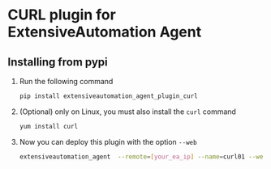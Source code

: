 # CURL plugin for ExtensiveAutomation Agent

Installing from pypi
--------------------

1. Run the following command

    ```bash
    pip install extensiveautomation_agent_plugin_curl
    ```

2. (Optional) only on Linux, you must also install the `curl` command

    ```bash
    yum install curl
    ```
    
3. Now you can deploy this plugin with the option `--web`


    ```bash
    extensiveautomation_agent  --remote=[your_ea_ip] --name=curl01 --web
    ```
